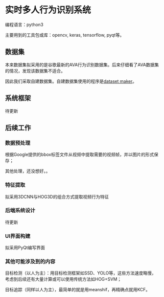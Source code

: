 # 实时多人行为识别系统

编程语言：python3

主要用到的工具包或库：opencv, keras, tensorflow, pyqt等。


## 数据集

本来数据集拟采用的是谷歌最新的AVA行为识别数据集。后来仔细看了AVA数据集的情况，发现该数据集不适合。

因此我们采取自建数据集。自建数据集使用的程序是[dataset maker](https://github.com/TianzhongSong/Dataset-maker-for-action-recognition)。

## 系统框架
待更新

## 后续工作

### 数据预处理
根据Google提供的bbox标签文件从视频中提取需要的视频帧，并以图片的形式保存；

其他处理，还没想好。。

### 特征提取
拟采用3DCNN与HOG3D的组合方式提取视频行为特征

### 后端系统设计
待更新

### UI界面构建
拟采用PyQt编写界面

### 其他可能涉及到的内容
目标检测（以人为主）：用目标检测框架如SSD、YOLO等，这些方法速度略慢，考虑到后续还有大量计算或可以使用传统方法如HOG+SVM；

目标追踪（同样以人为主），最简单的就是用meanshif，再精确点就用KCF。
